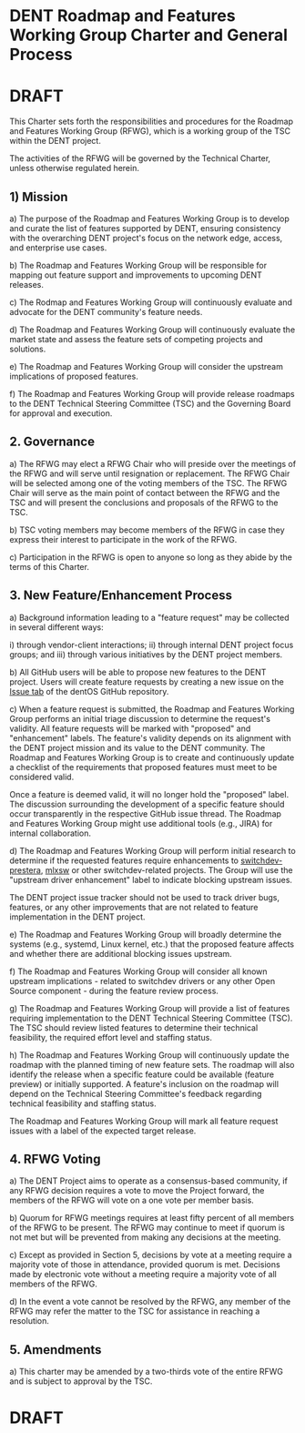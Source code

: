 DENT Roadmap and Features Working Group Charter and General Process
===

# DRAFT

This Charter sets forth the responsibilities and procedures for the Roadmap and Features Working Group (RFWG), which is a working group of the TSC within the DENT project.

The activities of the RFWG will be governed by the Technical Charter, unless otherwise regulated herein. 


## 1) Mission

 a) The purpose of the Roadmap and Features Working Group is to develop and curate the list of features supported by DENT, ensuring consistency with the overarching DENT project's focus on the network edge, access, and enterprise use cases.

 b) The Roadmap and Features Working Group will be responsible for mapping out feature support and improvements to upcoming DENT releases.

 c) The Rodmap and Features Working Group will continuously evaluate and advocate for the DENT community's feature needs.

 d) The Roadmap and Features Working Group will continuously evaluate the market state and assess the feature sets of competing projects and solutions.

 e) The Roadmap and Features Working Group will consider the upstream implications of proposed features.

 f) The Roadmap and Features Working Group will provide release roadmaps to the DENT Technical Steering Committee (TSC) and the Governing Board for approval and execution.

## 2. Governance

 a) The RFWG may elect a RFWG Chair who will preside over the meetings of the RFWG and will serve until resignation or replacement. The RFWG Chair will be selected among one of the voting members of the TSC. The RFWG Chair will serve as the main point of contact between the RFWG and the TSC and will present the conclusions and proposals of the RFWG to the TSC. 

 b) TSC voting members may become members of the RFWG in case they express their interest to participate in the work of the RFWG.

 c) Participation in the RFWG is open to anyone so long as they abide by the terms of this Charter. 


## 3. New Feature/Enhancement Process

 a) Background information leading to a "feature request" may be collected in several different ways:

 i) through vendor-client interactions;
 ii) through internal DENT project focus groups; and
 iii) through various initiatives by the DENT project members.

 b) All GitHub users will be able to propose new features to the DENT project. Users will create feature requests by creating a new issue on the [Issue tab](https://github.com/dentproject/dentOS/issues) of the dentOS GitHub repository.

 c) When a feature request is submitted, the Roadmap and Features Working Group performs an initial triage discussion to determine the request's validity. All feature requests will be marked with "proposed" and "enhancement" labels. The feature's validity depends on its alignment with the DENT project mission and its value to the DENT community. The Roadmap and Features Working Group is to create and continuously update a checklist of the requirements that proposed features must meet to be considered valid.

 Once a feature is deemed valid, it will no longer hold the "proposed" label. The discussion surrounding the development of a specific feature should occur transparently in the respective GitHub issue thread. The Roadmap and Features Working Group might use additional tools (e.g., JIRA) for internal collaboration.

 d) The Roadmap and Features Working Group will perform initial research to determine if the requested features require enhancements to [switchdev-prestera](https://github.com/Marvell-switching/switchdev-prestera), [mlxsw](https://github.com/mellanox/mlxsw/) or other switchdev-related projects. The Group will use the "upstream driver enhancement" label to indicate blocking upstream issues.

 The DENT project issue tracker should not be used to track driver bugs, features, or any other improvements that are not related to feature implementation in the DENT project.

 e) The Roadmap and Features Working Group will broadly determine the systems (e.g., systemd, Linux kernel, etc.) that the proposed feature affects and whether there are additional blocking issues upstream.

 f) The Roadmap and Features Working Group will consider all known upstream implications - related to switchdev drivers or any other Open Source component - during the feature review process.

 g) The Roadmap and Features Working Group will provide a list of features requiring implementation to the DENT Technical Steering Committee (TSC). The TSC should review listed features to determine their technical feasibility, the required effort level and staffing status.

 h) The Roadmap and Features Working Group will continuously update the roadmap with the planned timing of new feature sets. The roadmap will also identify the release when a specific feature could be available (feature preview) or initially supported. A feature's inclusion on the roadmap will depend on the Technical Steering Committee's feedback regarding technical feasibility and staffing status.

 The Roadmap and Features Working Group will mark all feature request issues with a label of the expected target release.

## 4. RFWG Voting

 a) The DENT Project aims to operate as a consensus-based community, if any RFWG decision requires a vote to move the Project forward, the members of the RFWG will vote on a one vote per member basis.

 b) Quorum for RFWG meetings requires at least fifty percent of all members of the RFWG to be present. The RFWG may continue to meet if quorum is not met but will be prevented from making any decisions at the meeting.

 c) Except as provided in Section 5, decisions by vote at a meeting require a majority vote of those in attendance, provided quorum is met. Decisions made by electronic vote without a meeting require a majority vote of all members of the RFWG.

 d) In the event a vote cannot be resolved by the RFWG, any member of the RFWG may refer the matter to the TSC for assistance in reaching a resolution.

## 5. Amendments

 a) This charter may be amended by a two-thirds vote of the entire RFWG and is subject to approval by the TSC.

# DRAFT
